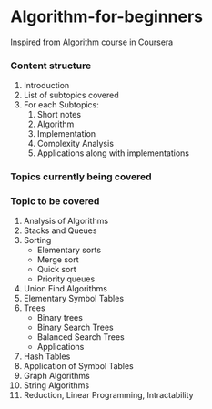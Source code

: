 # Algorithm-for-beginners
Inspired from Algorithm course in Coursera

### Content structure
1. Introduction
2. List of subtopics covered
3. For each Subtopics:
	1. Short notes
	2. Algorithm
	3. Implementation
	4. Complexity Analysis
	5. Applications along with implementations
	
### Topics currently being covered


### Topic to be covered
1. Analysis of Algorithms
2. Stacks and Queues
3. Sorting
	* Elementary sorts
	* Merge sort
	* Quick sort
	* Priority queues
4. Union Find Algorithms
5. Elementary Symbol Tables
6. Trees
	* Binary trees
	* Binary Search Trees
	* Balanced Search Trees
	* Applications
7. Hash Tables
8. Application of Symbol Tables
9. Graph Algorithms
9. String Algorithms
10. Reduction, Linear Programming, Intractability
	
	
